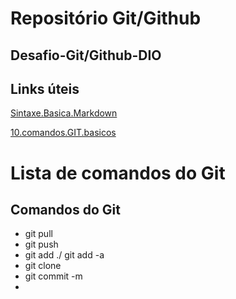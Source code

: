 # Repositório Git/Github
## Desafio-Git/Github-DIO



## Links úteis 
[Sintaxe.Basica.Markdown](https://www.markdownguide.org/cheat-sheet/)

[10.comandos.GIT.basicos](https://blog.geekhunter.com.br/comandos-git-mais-utilizados/)

# Lista de comandos do Git
## Comandos do Git

- git pull
- git push
- git add ./ git add -a
- git clone
- git commit -m
- 



